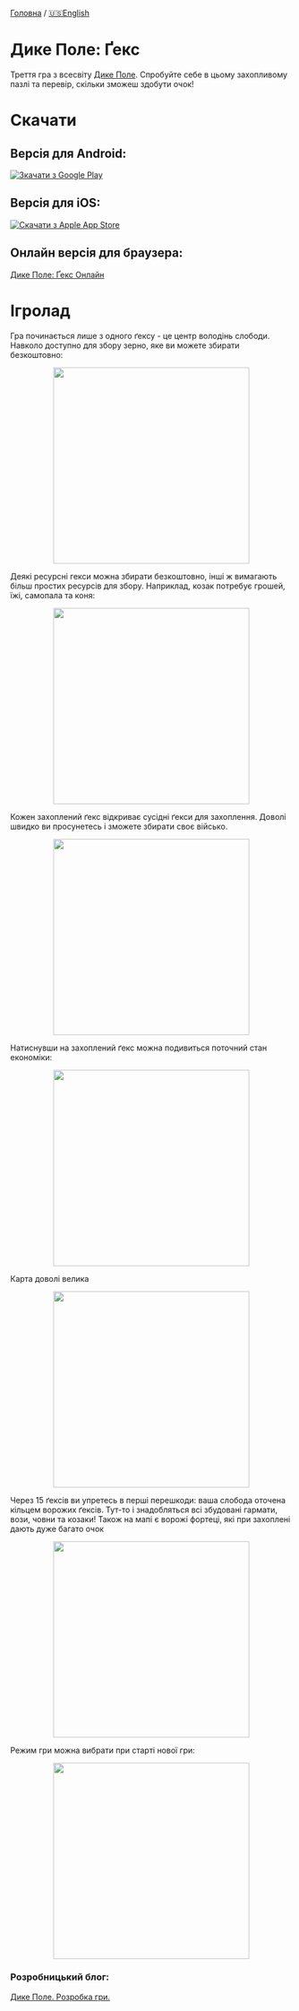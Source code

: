 [Головна](../) / [🇺🇸English](index_en.md)

# Дике Поле: Ґекс

Треття гра з всесвіту [Дике Поле](https://locadeserta.com). Спробуйте себе в цьому захопливому пазлі та перевір, скільки зможеш здобути очок!

# Скачати

## Версія для Android:

[![Зкачати з Google Play](../images/play_store_badge.png)](https://play.google.com/store/apps/details?id=com.gladimdim.locadesertahex)

## Версія для iOS:

[![Скачати з Apple App Store](../images/appstore.svg)](https://apps.apple.com/ua/app/loca-deserta-hex/id1553674081)

## Онлайн версія для браузера:

[Дике Поле: Ґекс Онлайн](https://locadeserta.com/hex)

# Ігролад
Гра починається лише з одного ґексу - це центр володінь слободи. Навколо доступно для збору зерно, яке ви можете збирати безкоштовно:

<p align="center">
 <img src="./images/uk/start.png" width="350">
</p>

Деякі ресурсні гекси можна збирати безкоштовно, інші ж вимагають більш простих ресурсів для збору. Наприклад, козак потребує грошей, їжі, самопала та коня:

<p align="center">
 <img src="./images/uk/cossack_tile.png" width="350">
</p>

Кожен захоплений ґекс відкриває сусідні ґекси для захоплення. Доволі швидко ви просунетесь і зможете збирати своє військо.

<p align="center">
 <img src="./images/uk/medium.png" width="350">
</p>

Натиснувши на захоплений ґекс можна подивиться поточний стан економіки:

<p align="center">
 <img src="./images/uk/stock.png" width="350">
</p>

Карта доволі велика

<p align="center">
 <img src="./images/uk/bigger.png" width="350">
</p>

Через 15 ґексів ви упретесь в перші перешкоди: ваша слобода оточена кільцем ворожих ґексів. Тут-то і знадобляться всі збудовані гармати, вози, човни та козаки! Також на мапі є ворожі фортеці, які при захоплені дають дуже багато очок

<p align="center">
 <img src="./images/uk/walls.png" width="350">
</p>


Режим гри можна вибрати при старті нової гри:

<p align="center">
 <img src="./images/uk/settings.png" width="350">
</p>


### Розробницький блог:

[Дике Поле. Розробка гри.](https://hashnode.com/series/dike-pole-sloboda-ckhbo21jw04sto0s1e99rhld0)